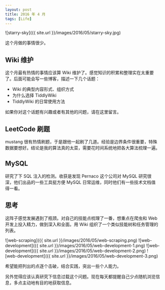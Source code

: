 ```yaml
---
layout: post
title: 2016 年 4 月
tags: [Life]
---
```


![starry-sky]({{ site.url }}/images/2016/05/starry-sky.jpg)

这个月做的事情很少。

<!--more-->

## Wiki 维护

这个月最有热情的事情应该算 Wiki 维护了。感觉知识的积累和整理实在太重要了。后面可能会写一些博客，描述一下几个话题：

* Wiki 的典型内容形式、组织方式
* 为什么选择 TiddlyWiki
* TiddlyWiki 的日常使用方法

如果你对这个话题有兴趣或者有其他的问题，请在这里留言。

## LeetCode 刷题

mustang 很有热情刷题，于是跟他一起刷了几道。经验是边界条件很重要，特殊数据要想好。结论是我的算法真的太菜，需要花时间系统地把各大算法梳理一遍。

## MySQL

研究了下 SQL 注入的检测。收获是发现 Pernaco 这个公司对 MySQL 研究很深，他们出品的一些工具挺方便 MySQL 日常运维，同时他们有一些技术文档值得一看。

## 思考

这阵子感觉发展遇到了瓶颈。对自己的技能点梳理了一番，想重点在爬虫和 Web 开发上投入精力，做到深入和全面。用 Wiki 组织了一个类似技能树和任务管理的列表。

![web-scraping]({{ site.url }}/images/2016/05/web-scraping.png)
![web-development]({{ site.url }}/images/2016/05/web-development-1.png)
![web-development]({{ site.url }}/images/2016/05/web-development-2.png)
![web-development]({{ site.url }}/images/2016/05/web-development-3.png)

希望能把列出的点逐个击破，结合实践，突出一些个人能力。

另外觉得应该认真研究下信息过载这个问题。现在每天都提醒自己少点随机浏览信息，多点主动地有目的地获取信息。
